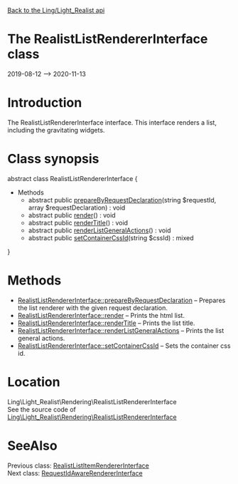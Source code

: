 [Back to the Ling/Light_Realist api](https://github.com/lingtalfi/Light_Realist/blob/master/doc/api/Ling/Light_Realist.md)



The RealistListRendererInterface class
================
2019-08-12 --> 2020-11-13






Introduction
============

The RealistListRendererInterface interface.
This interface renders a list, including the gravitating widgets.



Class synopsis
==============


abstract class <span class="pl-k">RealistListRendererInterface</span>  {

- Methods
    - abstract public [prepareByRequestDeclaration](https://github.com/lingtalfi/Light_Realist/blob/master/doc/api/Ling/Light_Realist/Rendering/RealistListRendererInterface/prepareByRequestDeclaration.md)(string $requestId, array $requestDeclaration) : void
    - abstract public [render](https://github.com/lingtalfi/Light_Realist/blob/master/doc/api/Ling/Light_Realist/Rendering/RealistListRendererInterface/render.md)() : void
    - abstract public [renderTitle](https://github.com/lingtalfi/Light_Realist/blob/master/doc/api/Ling/Light_Realist/Rendering/RealistListRendererInterface/renderTitle.md)() : void
    - abstract public [renderListGeneralActions](https://github.com/lingtalfi/Light_Realist/blob/master/doc/api/Ling/Light_Realist/Rendering/RealistListRendererInterface/renderListGeneralActions.md)() : void
    - abstract public [setContainerCssId](https://github.com/lingtalfi/Light_Realist/blob/master/doc/api/Ling/Light_Realist/Rendering/RealistListRendererInterface/setContainerCssId.md)(string $cssId) : mixed

}






Methods
==============

- [RealistListRendererInterface::prepareByRequestDeclaration](https://github.com/lingtalfi/Light_Realist/blob/master/doc/api/Ling/Light_Realist/Rendering/RealistListRendererInterface/prepareByRequestDeclaration.md) &ndash; Prepares the list renderer with the given request declaration.
- [RealistListRendererInterface::render](https://github.com/lingtalfi/Light_Realist/blob/master/doc/api/Ling/Light_Realist/Rendering/RealistListRendererInterface/render.md) &ndash; Prints the html list.
- [RealistListRendererInterface::renderTitle](https://github.com/lingtalfi/Light_Realist/blob/master/doc/api/Ling/Light_Realist/Rendering/RealistListRendererInterface/renderTitle.md) &ndash; Prints the list title.
- [RealistListRendererInterface::renderListGeneralActions](https://github.com/lingtalfi/Light_Realist/blob/master/doc/api/Ling/Light_Realist/Rendering/RealistListRendererInterface/renderListGeneralActions.md) &ndash; Prints the list general actions.
- [RealistListRendererInterface::setContainerCssId](https://github.com/lingtalfi/Light_Realist/blob/master/doc/api/Ling/Light_Realist/Rendering/RealistListRendererInterface/setContainerCssId.md) &ndash; Sets the container css id.





Location
=============
Ling\Light_Realist\Rendering\RealistListRendererInterface<br>
See the source code of [Ling\Light_Realist\Rendering\RealistListRendererInterface](https://github.com/lingtalfi/Light_Realist/blob/master/Rendering/RealistListRendererInterface.php)



SeeAlso
==============
Previous class: [RealistListItemRendererInterface](https://github.com/lingtalfi/Light_Realist/blob/master/doc/api/Ling/Light_Realist/Rendering/RealistListItemRendererInterface.md)<br>Next class: [RequestIdAwareRendererInterface](https://github.com/lingtalfi/Light_Realist/blob/master/doc/api/Ling/Light_Realist/Rendering/RequestIdAwareRendererInterface.md)<br>
